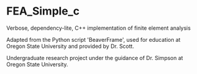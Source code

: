 # FEA_Simple_c
Verbose, dependency-lite, C++ implementation of finite element analysis

Adapted from the Python script 'BeaverFrame', used for education at Oregon State University and provided by Dr. Scott.

Undergraduate research project under the guidance of Dr. Simpson at Oregon State University.
